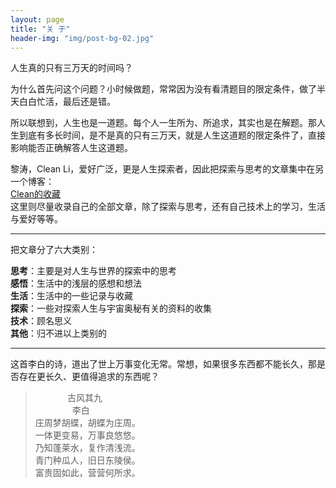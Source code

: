 ```yaml
---
layout: page
title: "关 于"
header-img: "img/post-bg-02.jpg"
---
```

人生真的只有三万天的时间吗？

为什么首先问这个问题？小时候做题，常常因为没有看清题目的限定条件，做了半天白白忙活，最后还是错。

所以联想到，人生也是一道题。每个人一生所为、所追求，其实也是在解题。那人生到底有多长时间，是不是真的只有三万天，就是人生这道题的限定条件了，直接影响能否正确解答人生这道题。

黎涛，Clean Li，爱好广泛，更是人生探索者，因此把探索与思考的文章集中在另一个博客：<br>
[Clean的收藏](https://longhistory.github.io/clean_collecting/index.html)<br>
这里则尽量收录自己的全部文章，除了探索与思考，还有自己技术上的学习，生活与爱好等等。

---
把文章分了六大类别：<br>

**思考**：主要是对人生与世界的探索中的思考<br>
**感悟**：生活中的浅层的感想和想法<br>
**生活**：生活中的一些记录与收藏<br>
**探索**：一些对探索人生与宇宙奥秘有关的资料的收集<br>
**技术**：顾名思义<br>
**其他**：归不进以上类别的<br>

---
这首李白的诗，道出了世上万事变化无常。常想，如果很多东西都不能长久，那是否存在更长久、更值得追求的东西呢？

> &nbsp;&nbsp;&nbsp;&nbsp;&nbsp;&nbsp;&nbsp;&nbsp;&nbsp;&nbsp;&nbsp;&nbsp;&nbsp;古风其九<br>
 &nbsp;&nbsp;&nbsp;&nbsp;&nbsp;&nbsp;&nbsp;&nbsp;&nbsp;&nbsp;&nbsp;&nbsp;&nbsp;&nbsp;&nbsp;李白<br>
庄周梦胡蝶，胡蝶为庄周。<br>
一体更变易，万事良悠悠。<br>
乃知蓬莱水，复作清浅流。<br>
青门种瓜人，旧日东陵侯。<br>
富贵固如此，营营何所求。<br>
